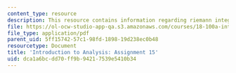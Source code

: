 ```yaml
---
content_type: resource
description: This resource contains information regarding riemann integral.
file: https://ol-ocw-studio-app-qa.s3.amazonaws.com/courses/18-100a-introduction-to-analysis-fall-2012/dca1a6bcdd70ff9b94217539e5410b34_MIT18_100AF12_Assign_15.pdf
file_type: application/pdf
parent_uid: 5ff15742-57c1-98fd-1898-19d238ec0b48
resourcetype: Document
title: 'Introduction to Analysis: Assignment 15'
uid: dca1a6bc-dd70-ff9b-9421-7539e5410b34
---
```

